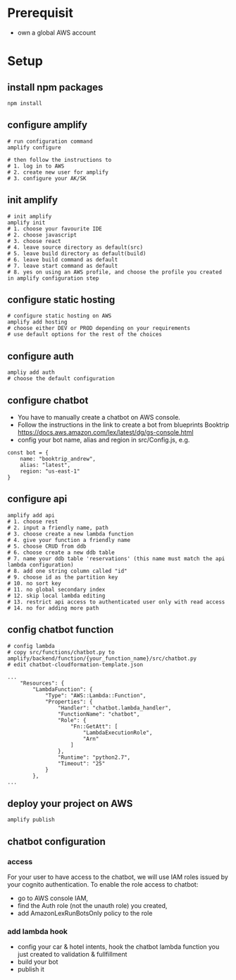 # Prerequisit
- own a global AWS account


# Setup
## install npm packages
```
npm install
```
## configure amplify
```
# run configuration command
amplify configure

# then follow the instructions to
# 1. log in to AWS
# 2. create new user for amplify
# 3. configure your AK/SK
```
## init amplify
```
# init amplify
amplify init
# 1. choose your favourite IDE
# 2. choose javascript
# 3. choose react
# 4. leave source directory as default(src)
# 5. leave build directory as default(build)
# 6. leave build command as default
# 7. leave start command as default
# 8. yes on using an AWS profile, and choose the profile you created in amplify configuration step
```
## configure static hosting
```
# configure static hosting on AWS
amplify add hosting
# choose either DEV or PROD depending on your requirements
# use default options for the rest of the choices
```
## configure auth
```
ampliy add auth
# choose the default configuration 
```
## configure chatbot
- You have to manually create a chatbot on AWS console.
- Follow the instructions in the link to create a bot from blueprints Booktrip https://docs.aws.amazon.com/lex/latest/dg/gs-console.html
- config your bot name, alias and region in src/Config.js, e.g.
```
const bot = {
    name: "booktrip_andrew",
    alias: "latest",
    region: "us-east-1"
} 
```


## configure api
```
amplify add api
# 1. choose rest
# 2. input a friendly name, path
# 3. choose create a new lambda function
# 4. give your function a friendly name
# 5. choose CRUD from ddb
# 6. choose create a new ddb table
# 7. name your ddb table 'reservations' (this name must match the api lambda configuration)
# 8. add one string column called "id"
# 9. choose id as the partition key
# 10. no sort key
# 11. no global secondary index
# 12. skip local lambda editing
# 13. restrict api access to authenticated user only with read access
# 14. no for adding more path
```

## config chatbot function
```
# config lambda
# copy src/functions/chatbot.py to amplify/backend/function/{your_function_name}/src/chatbot.py
# edit chatbot-cloudformation-template.json

...
	"Resources": {
		"LambdaFunction": {
			"Type": "AWS::Lambda::Function",
			"Properties": {
				"Handler": "chatbot.lambda_handler",
				"FunctionName": "chatbot",
				"Role": {
					"Fn::GetAtt": [
						"LambdaExecutionRole",
						"Arn"
					]
				},
				"Runtime": "python2.7",
				"Timeout": "25"
			}
		},
...

```

## deploy your project on AWS
```
amplify publish
```

## chatbot configuration
### access
For your user to have access to the chatbot, we will use IAM roles issued by your cognito authentication.
To enable the role access to chatbot:
- go to AWS console IAM, 
- find the Auth role (not the unauth role) you created, 
- add AmazonLexRunBotsOnly policy to the role

### add lambda hook
- config your car & hotel intents, hook the chatbot lambda function you just created to validation & fullfillment
- build your bot
- publish it